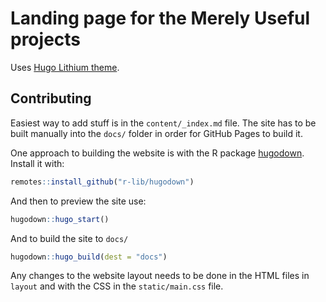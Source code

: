 # Landing page for the Merely Useful projects

Uses [Hugo Lithium theme](https://github.com/jrutheiser/hugo-lithium-theme).

## Contributing

Easiest way to add stuff is in the `content/_index.md` file.
The site has to be built manually into the `docs/` folder
in order for GitHub Pages to build it.

One approach to building the website is with the R package 
[hugodown](https://github.com/r-lib/hugodown). Install it with:

```r
remotes::install_github("r-lib/hugodown")
```

And then to preview the site use:

```r
hugodown::hugo_start()
```

And to build the site to `docs/`

```r
hugodown::hugo_build(dest = "docs")
```


Any changes to the website layout needs to be done in the HTML files
in `layout` and with the CSS in the `static/main.css` file.
